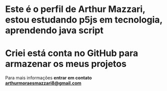 # Este é o perfil de Arthur Mazzari, estou estudando p5js em tecnologia, aprendendo java script
# Criei está conta no GitHub para armazenar os meus projetos
Para mais informações **entrar em contato** **arthurmoraesmazzari8@gmail.com**
